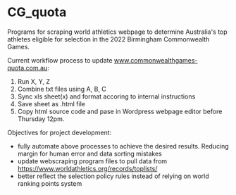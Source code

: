 # CG_quota
Programs for scraping world athletics webpage to determine Australia's top athletes eligible for selection in the 2022 Birmingham Commonwealth Games. 

Current workflow process to update www.commonwealthgames-quota.com.au:
  1. Run X, Y, Z
  2. Combine txt files using A, B, C
  3. Sync xls sheet(x) and format accoring to internal instructions
  4. Save sheet as .html file 
  5. Copy html source code and pase in Wordpress webpage editor before Thursday 12pm.  


Objectives for project development:
  - fully automate above processes to achieve the desired results. Reducing margin for human error and data sorting mistakes
  - update webscraping program files to pull data from https://www.worldathletics.org/records/toplists/ 
  - better reflect the selection policy rules instead of relying on world ranking points system 
